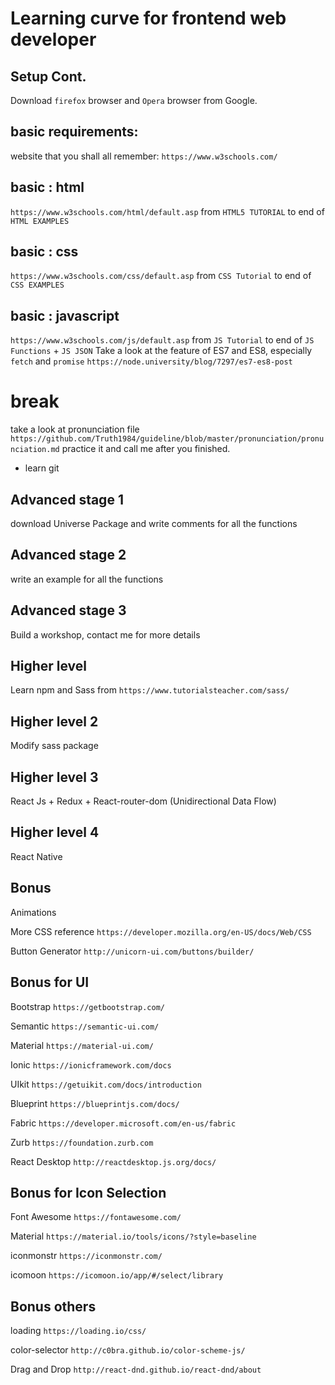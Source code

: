 # Learning curve for frontend web developer

## Setup Cont.

Download `firefox` browser and `Opera` browser from Google.

## basic requirements:

website that you shall all remember:
`https://www.w3schools.com/`

## basic : html

`https://www.w3schools.com/html/default.asp`
from `HTML5 TUTORIAL` to end of `HTML EXAMPLES`

## basic : css

`https://www.w3schools.com/css/default.asp`
from `CSS Tutorial` to end of `CSS EXAMPLES`

## basic : javascript

`https://www.w3schools.com/js/default.asp`
from `JS Tutorial` to end of `JS Functions` + `JS JSON`
Take a look at the feature of ES7 and ES8, especially `fetch` and `promise`
`https://node.university/blog/7297/es7-es8-post`

# break

take a look at pronunciation file
`https://github.com/Truth1984/guideline/blob/master/pronunciation/pronunciation.md`
practice it and call me after you finished.

- learn git

## Advanced stage 1

download Universe Package and write comments for all the functions

## Advanced stage 2

write an example for all the functions

## Advanced stage 3

Build a workshop, contact me for more details

## Higher level

Learn npm and Sass
from `https://www.tutorialsteacher.com/sass/`

## Higher level 2

Modify sass package

## Higher level 3

React Js + Redux + React-router-dom (Unidirectional Data Flow)

## Higher level 4

React Native

## Bonus

Animations

More CSS reference `https://developer.mozilla.org/en-US/docs/Web/CSS`

Button Generator `http://unicorn-ui.com/buttons/builder/`

## Bonus for UI

Bootstrap `https://getbootstrap.com/`

Semantic `https://semantic-ui.com/`

Material `https://material-ui.com/`

Ionic `https://ionicframework.com/docs`

UIkit `https://getuikit.com/docs/introduction`

Blueprint `https://blueprintjs.com/docs/`

Fabric `https://developer.microsoft.com/en-us/fabric`

Zurb `https://foundation.zurb.com`

React Desktop `http://reactdesktop.js.org/docs/`

## Bonus for Icon Selection

Font Awesome `https://fontawesome.com/`

Material `https://material.io/tools/icons/?style=baseline`

iconmonstr `https://iconmonstr.com/`

icomoon `https://icomoon.io/app/#/select/library`

## Bonus others

loading `https://loading.io/css/`

color-selector `http://c0bra.github.io/color-scheme-js/`

Drag and Drop `http://react-dnd.github.io/react-dnd/about`

